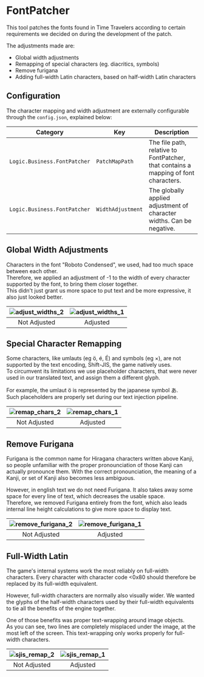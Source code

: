# FontPatcher
This tool patches the fonts found in Time Travelers according to certain requirements we decided on during the development of the patch.

The adjustments made are:
- Global width adjustments
- Remapping of special characters (eg. diacritics, symbols)
- Remove furigana
- Adding full-width Latin characters, based on half-width Latin characters

## Configuration

The character mapping and width adjustment are externally configurable through the `config.json`, explained below:

|Category|Key|Description|
|--|--|--|
|`Logic.Business.FontPatcher`|`PatchMapPath`|The file path, relative to FontPatcher, that contains a mapping of font characters.|
|`Logic.Business.FontPatcher`|`WidthAdjustment`|The globally applied adjustment of character widths. Can be negative.|

## Global Width Adjustments

Characters in the font "Roboto Condensed", we used, had too much space between each other.<br>
Therefore, we applied an adjustment of -1 to the width of every character supported by the font, to bring them closer together.<br>
This didn't just grant us more space to put text and be more expressive, it also just looked better.

|![adjust_widths_2](https://github.com/user-attachments/assets/9ab473bf-2f79-49ac-a578-63fd90a82cd2)|![adjust_widths_1](https://github.com/user-attachments/assets/6b029dc8-f9a9-4998-9388-98f8dd015f3f)|
|:--:|:--:|
|Not Adjusted|Adjusted|

## Special Character Remapping

Some characters, like umlauts (eg ö, é, É) and symbols (eg ×), are not supported by the text encoding, Shift-JIS, the game natively uses.<br>
To circumvent its limitations we use placeholder characters, that were never used in our translated text, and assign them a different glyph.

For example, the umlaut ö is represented by the japanese symbol あ.<br>
Such placeholders are properly set during our text injection pipeline.

|![remap_chars_2](https://github.com/user-attachments/assets/75ed2a60-eded-4150-b0c1-39998678d5a2)|![remap_chars_1](https://github.com/user-attachments/assets/cfc93506-f482-4335-b58a-1d30197288fe)|
|:--:|:--:|
|Not Adjusted|Adjusted|

## Remove Furigana

Furigana is the common name for Hiragana characters written above Kanji, so people unfamiliar with the proper pronounciation of those Kanji can actually pronounce them. With the correct pronounciation, the meaning of a Kanji, or set of Kanji also becomes less ambiguous.

However, in english text we do not need Furigana. It also takes away some space for every line of text, which decreases the usable space.<br>
Therefore, we removed Furigana entirely from the font, which also leads internal line height calculations to give more space to display text.

|![remove_furigana_2](https://github.com/user-attachments/assets/ed31e27e-6506-44e0-a772-5b5f27052590)|![remove_furigana_1](https://github.com/user-attachments/assets/79c25742-7cb5-4a67-adf4-64ca7e39e6d9)|
|:--:|:--:|
|Not Adjusted|Adjusted|

## Full-Width Latin

The game's internal systems work the most reliably on full-width characters. Every character with character code <0x80 should therefore be replaced by its full-width equivalent.

However, full-width characters are normally also visually wider. We wanted the glyphs of the half-width characters used by their full-width equivalents to tie all the benefits of the engine together.

One of those benefits was proper text-wrapping around image objects.<br>
As you can see, two lines are completely misplaced under the image, at the most left of the screen. This text-wrapping only works properly for full-width characters.

|![sjis_remap_2](https://github.com/user-attachments/assets/22fb52bd-590f-42c9-b61b-00022e7d92c5)|![sjis_remap_1](https://github.com/user-attachments/assets/ead82cce-ce2c-48b3-a7b3-85678229fd07)|
|:--:|:--:|
|Not Adjusted|Adjusted|
